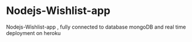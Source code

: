 # Nodejs-Wishlist-app
Nodejs-Wishlist-app , fully connected to database mongoDB and real time deployment on heroku
